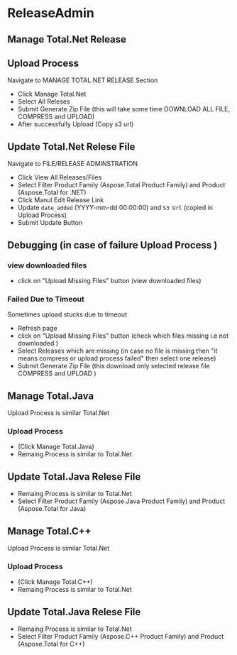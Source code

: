 # ReleaseAdmin

## Manage Total.Net Release

## Upload Process

Navigate to MANAGE TOTAL.NET RELEASE Section

  - Click Manage Total.Net
  - Select All Releses
  - Submit  Generate Zip File (this will take some time DOWNLOAD ALL FILE, COMPRESS and UPLOAD)
  - After successfully Upload (Copy s3 url)
 
## Update Total.Net Relese File

Navigate to FILE/RELEASE ADMINSTRATION

  - Click View All Releases/Files 
  - Select Filter Product Family (Aspose.Total Product Family) and Product (Aspose.Total for .NET)
  - Click Manul Edit Release Link
  - Update `date_added` (YYYY-mm-dd 00:00:00) and `S3 Url` (copied in Upload Process) 
  - Submit Update Button
  
## Debugging (in case of failure Upload Process )

### view downloaded files
 
  - click on  "Upload Missing Files" button (view downloaded files)

### Failed Due to Timeout

Sometimes upload stucks due to timeout
  
  - Refresh page
  - click on  "Upload Missing Files" button (check which files missing i.e not downloaded )
  - Select Releases which are missing (in case no file is missing then "it means compress or upload process failed" then select one release)
  - Submit Generate Zip File  (this download only selected release file COMPRESS and UPLOAD )

## Manage Total.Java

Upload Process is similar Total.Net

### Upload Process
  -  (Click Manage Total.Java)
  - Remaing Process is similar to Total.Net

## Update Total.Java Relese File
  - Remaing Process is similar to Total.Net
  - Select Filter Product Family (Aspose.Java Product Family) and Product (Aspose.Total for Java)

## Manage Total.C++

Upload Process is similar Total.Net

### Upload Process
  -  (Click Manage Total.C++)
  - Remaing Process is similar to Total.Net

## Update Total.Java Relese File
  - Remaing Process is similar to Total.Net
  - Select Filter Product Family (Aspose.C++ Product Family) and Product (Aspose.Total for C++)

